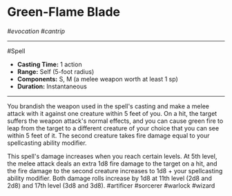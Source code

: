 # Green-Flame Blade
*#evocation #cantrip*
___ 
#Spell
- **Casting Time:** 1 action
- **Range:** Self (5-foot radius)
- **Components:** S, M (a melee weapon worth at least 1 sp)
- **Duration:** Instantaneous
---
You brandish the weapon used in the spell's casting and make a melee attack with it against one creature within 5 feet of you. On a hit, the target suffers the weapon attack's normal effects, and you can cause green fire to leap from the target to a different creature of your choice that you can see within 5 feet of it. The second creature takes fire damage equal to your spellcasting ability modifier.

This spell's damage increases when you reach certain levels. At 5th level, the melee attack deals an extra 1d8 fire damage to the target on a hit, and the fire damage to the second creature increases to 1d8 + your spellcasting ability modifier. Both damage rolls increase by 1d8 at 11th level (2d8 and 2d8) and 17th level (3d8 and 3d8).
#artificer
#sorcerer
#warlock
#wizard